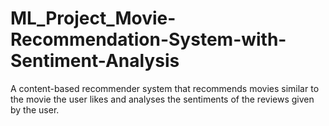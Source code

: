 # ML_Project_Movie-Recommendation-System-with-Sentiment-Analysis
A content-based recommender system that recommends movies similar to the movie the user likes and analyses the sentiments of the reviews given by the user.
